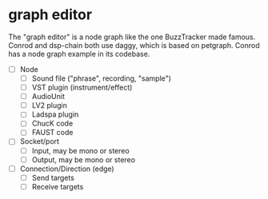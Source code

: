# graph editor

The "graph editor" is a node graph like the one BuzzTracker made famous. Conrod and dsp-chain both use daggy, which is based on petgraph. Conrod has a node graph example in its codebase.

- [ ] Node
    - [ ] Sound file ("phrase", recording, "sample")
    - [ ] VST plugin (instrument/effect)
    - [ ] AudioUnit
    - [ ] LV2 plugin
    - [ ] Ladspa plugin
    - [ ] ChucK code
    - [ ] FAUST code
- [ ] Socket/port
    - [ ] Input, may be mono or stereo
    - [ ] Output, may be mono or stereo
- [ ] Connection/Direction (edge)
    - [ ] Send targets
    - [ ] Receive targets
